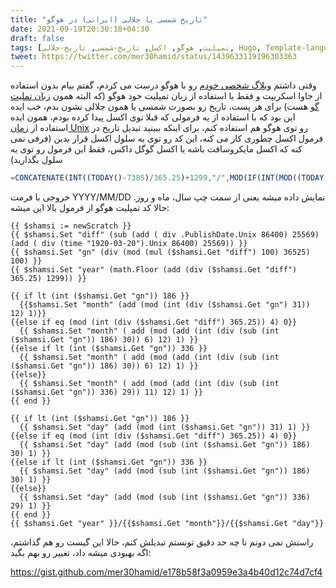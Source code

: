 ```yaml
---
title: "تاریخ شمسی یا جلالی (ایرانی) در هوگو"
date: 2021-09-19T20:30:18+04:30
draft: false
tags: [تمپلیت, هوگو, اکسل, تاریخ-شمسی, تاریخ-جلالی, Hugo, Template-language]
tweet: https://twitter.com/mer30hamid/status/1439633119196303363
---
```


وقتی داشتم [وبلاگ شخصی خودم](https://www.hamid-kord.ir/) رو با هوگو درست می کردم، گفتم بیام بدون استفاده از جاوا اسکریپت و فقط با استفاده از زبان تمپلیت خود هوگو (که البته همون [زبان تملیت گو](https://gohugo.io/templates/introduction/) هست) برای هر پست، تاریخ رو بصورت شمسی یا همون جلالی نشون بدم، خب ایده این بود که با استفاده از یه فرمولی که قبلا توی اکسل پیدا کرده بودم، همون ایده استفاده از [زمان Unix](https://fa.wikipedia.org/wiki/%D8%B3%D8%A7%D8%B9%D8%AA_%DB%8C%D9%88%D9%86%DB%8C%DA%A9%D8%B3) رو توی هوگو هم استفاده کنم، برای اینکه ببینید تبدیل تاریخ در فرمول اکسل چطوری کار می کنه، این کد رو توی یه سلول اکسل قرار بدین (فرفی نمی کنه که اکسل مایکروسافت باشه یا اکسل گوگل داکس، فقط این فرمول رو توی یه سلول بگذارید)



```javascript
=CONCATENATE(INT((TODAY()-7385)/365.25)+1299,"/",MOD(IF(INT(MOD((TODAY()-7385)*100,36525)/100)<186,INT(INT(MOD((TODAY()-7385)*100,36525)/100)/31),IF(MOD(INT((TODAY()-7385)/365.25),4)=0,INT((INT(MOD((TODAY()-7385)*100,36525)/100)-186)/30)+6,IF(INT(MOD((TODAY()-7385)*100,36525)/100)<336,INT((INT(MOD((TODAY()-7385)*100,36525)/100)-186)/30)+6,INT((INT(MOD((TODAY()-7385)*100,36525)/100)-336)/29)+11))),12)+1,"/",IF(INT(MOD((TODAY()-7385)*100,36525)/100)<186,MOD(INT(MOD((TODAY()-7385)*100,36525)/100),31)+1,IF(MOD(INT((TODAY()-7385)/365.25),4)=0,MOD(INT(MOD((TODAY()-7385)*100,36525)/100)-186,30)+1,IF(INT(MOD((TODAY()-7385)*100,36525)/100)<336,MOD(INT(MOD((TODAY()-7385)*100,36525)/100)-186,30)+1,MOD(INT(MOD((TODAY()-7385)*100,36525)/100)-336,29)+1))))
```

خروجی با فرمت YYYY/MM/DD نمایش داده میشه یعنی از سمت چپ سال، ماه و روز. حالا کد تمپلیت هوگو از فرمول بالا این میشه:

```twig
{{ $shamsi := newScratch }}
{{ $shamsi.Set "diff" (sub (add ( div .PublishDate.Unix 86400) 25569) (add ( div (time "1920-03-20").Unix 86400) 25569)) }}
{{ $shamsi.Set "gn" (div (mod (mul ($shamsi.Get "diff") 100) 36525) 100) }}
{{ $shamsi.Set "year" (math.Floor (add (div ($shamsi.Get "diff") 365.25) 1299)) }}

{{ if lt (int ($shamsi.Get "gn")) 186 }}
  {{$shamsi.Set "month" (add (mod (int (div ($shamsi.Get "gn") 31)) 12) 1)}}
{{else if eq (mod (int (div ($shamsi.Get "diff") 365.25)) 4) 0}}
  {{ $shamsi.Set "month" ( add (mod (add (int (div (sub (int ($shamsi.Get "gn")) 186) 30)) 6) 12) 1) }}
{{else if lt (int ($shamsi.Get "gn")) 336 }}
  {{ $shamsi.Set "month" ( add (mod (add (int (div (sub (int ($shamsi.Get "gn")) 186) 30)) 6) 12) 1) }}
{{else}}
  {{ $shamsi.Set "month" ( add (mod (add (int (div (sub (int ($shamsi.Get "gn")) 336) 29)) 11) 12) 1) }}
{{ end }}

{{ if lt (int ($shamsi.Get "gn")) 186 }}
  {{ $shamsi.Set "day" (add (mod (int ($shamsi.Get "gn")) 31) 1) }}
{{else if eq (mod (int (div ($shamsi.Get "diff") 365.25)) 4) 0}}
  {{ $shamsi.Set "day" (add (mod (sub (int ($shamsi.Get "gn")) 186) 30) 1) }}
{{else if lt (int ($shamsi.Get "gn")) 336 }}
  {{ $shamsi.Set "day" (add (mod (sub (int ($shamsi.Get "gn")) 186) 30) 1) }}
{{else}}
  {{ $shamsi.Set "day" (add (mod (sub (int ($shamsi.Get "gn")) 336) 29) 1) }}
{{ end }}
{{ $shamsi.Get "year" }}/{{$shamsi.Get "month"}}/{{$shamsi.Get "day"}}
```

راستش نمی دونم تا چه حد دقیق تونستم تبدیلش کنم، حالا این گیست رو هم گذاشتم، اگه بهبودی میشه داد، تغییر رو بهم بگید:

https://gist.github.com/mer30hamid/e178b58f3a0959e3a4b40d12c74d7cf4



